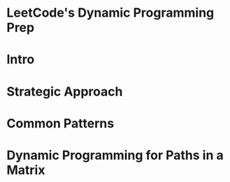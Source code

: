 <h1>LeetCode's Dynamic Programming Prep</h1>
<h1>Intro</h1>
<h1>Strategic Approach</h1>
<h1>Common Patterns</h1>
<h1>Dynamic Programming for Paths in a Matrix</h1>
